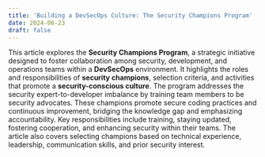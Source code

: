 ```yaml
---
title: 'Building a DevSecOps Culture: The Security Champions Program'
date: 2024-06-23
draft: false
---
```


This article explores the **Security Champions Program**, a strategic initiative designed to foster collaboration among security, development, and operations teams within a **DevSecOps** environment. It highlights the roles and responsibilities of **security champions**, selection criteria, and activities that promote a **security-conscious culture**. The program addresses the security expert-to-developer imbalance by training team members to be security advocates. These champions promote secure coding practices and continuous improvement, bridging the knowledge gap and emphasizing accountability. Key responsibilities include training, staying updated, fostering cooperation, and enhancing security within their teams. The article also covers selecting champions based on technical experience, leadership, communication skills, and prior security interest.